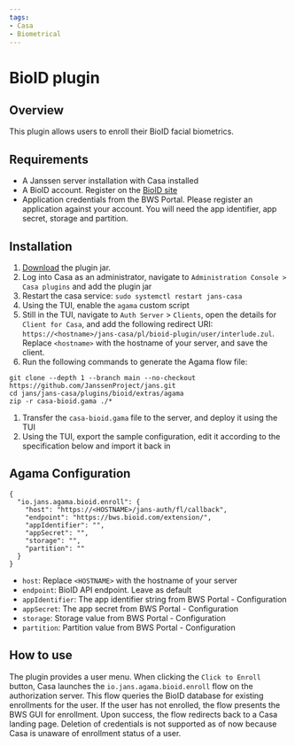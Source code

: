 ```yaml
---
tags:
- Casa
- Biometrical
---
```



# BioID plugin

## Overview
This plugin allows users to enroll their BioID facial biometrics. 

## Requirements
- A Janssen server installation with Casa installed
- A BioID account. Register on the [BioID site](https://bwsportal.bioid.com/register) 
- Application credentials from the BWS Portal. Please register an application against your account. You will need the app identifier, app secret, storage and partition. 

## Installation

1. [Download](https://maven.jans.io/maven/io/jans/casa/plugins/bioid-plugin/replace-janssen-version/bioid-plugin-replace-janssen-version-jar-with-dependencies.jar) the plugin jar.
1. Log into Casa as an administrator, navigate to `Administration Console > Casa plugins` and add the plugin jar
1. Restart the casa service: `sudo systemctl restart jans-casa`
1. Using the TUI, enable the `agama` custom script
1. Still in the TUI, navigate to `Auth Server` > `Clients`, open the details for `Client for Casa`, and add the following redirect URI: `https://<hostname>/jans-casa/pl/bioid-plugin/user/interlude.zul`. Replace `<hostname>` with the hostname of your server, and save the client.
1. Run the following commands to generate the Agama flow file:

```
git clone --depth 1 --branch main --no-checkout https://github.com/JanssenProject/jans.git
cd jans/jans-casa/plugins/bioid/extras/agama
zip -r casa-bioid.gama ./*
```
1. Transfer the `casa-bioid.gama` file to the server, and deploy it using the TUI
1. Using the TUI, export the sample configuration, edit it according to the specification below and import it back in

## Agama Configuration
```
{
  "io.jans.agama.bioid.enroll": {
    "host": "https://<HOSTNAME>/jans-auth/fl/callback",
    "endpoint": "https://bws.bioid.com/extension/",
    "appIdentifier": "",
    "appSecret": "",
    "storage": "",
    "partition": ""
  }
}
```

- `host`: Replace `<HOSTNAME>` with the hostname of your server
- `endpoint`: BioID API endpoint. Leave as default
- `appIdentifier`: The app identifier string from BWS Portal - Configuration
- `appSecret`: The app secret from BWS Portal - Configuration
- `storage`: Storage value from BWS Portal - Configuration
- `partition`: Partition value from BWS Portal - Configuration

## How to use
The plugin provides a user menu. When clicking the `Click to Enroll` button, Casa launches the `io.jans.agama.bioid.enroll` flow on the authorization server. This flow queries the BioID database for existing enrollments for the user. If the user has not enrolled, the flow presents the BWS GUI for enrollment. Upon success, the flow redirects back to a Casa landing page. Deletion of credentials is not supported as of now because Casa is unaware of enrollment status of a user.
